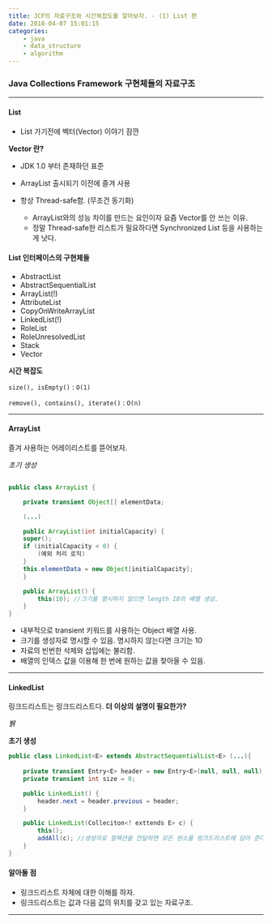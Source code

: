```yaml
---
title: JCF의 자료구조와 시간복잡도를 알아보자. - (1) List 편
date: 2018-04-07 15:01:15
categories:
    - java
    - data_structure
    - algorithm
---
```


### Java Collections Framework 구현체들의 자료구조
---

#### List

* List 가기전에 벡터(Vector) 이야기 잠깐

**Vector 란?**

* JDK 1.0 부터 존재하던 표준
* ArrayList 출시되기 이전에 즐겨 사용
* 항상 Thread-safe함. (무조건 동기화)

    * ArrayList와의 성능 차이를 만드는 요인이자 요즘 Vector를 안 쓰는 이유.
    * 정말 Thread-safe한 리스트가 필요하다면 Synchronized List 등을 사용하는게 낫다. 


#### List 인터페이스의 구현체들

* AbstractList
* AbstractSequentialList
* ArrayList(!)
* AttributeList
* CopyOnWriteArrayList
* LinkedList(!)
* RoleList
* RoleUnresolvedList
* Stack
* Vector 

**시간 복잡도**

`size(), isEmpty()` : `O(1)`

`remove(), contains(), iterate()` : `O(n)`

---

#### ArrayList

즐겨 사용하는 어레이리스트를 뜯어보자. 

*초기 생성*

```java

public class ArrayList {

    private transient Object[] elementData;

    (...)

    public ArrayList(int initialCapacity) {
    super();
    if (initialCapacity < 0) {
        (예외 처리 로직)
    }
    this.elementData = new Object[initialCapacity];
    }

    public ArrayList() {
        this(10); //크기를 명시하지 않으면 length 10의 배열 생성.
    }
}
```

* 내부적으로 transient 키워드를 사용하는 Object 배열 사용.
* 크기를 생성자로 명시할 수 있음. 명시하지 않는다면 크기는 10
* 자료의 빈번한 삭제와 삽입에는 불리함.
* 배열의 인덱스 값을 이용해 한 번에 원하는 값을 찾아올 수 있음. 

---

#### LinkedList

링크드리스트는 링크드리스트다. **더 이상의 설명이 필요한가?**

*뷁*

**초기 생성**

```java
public class LinkedList<E> extends AbstractSequentialList<E> (...){
    
    private transient Entry<E> header = new Entry<E>(null, null, null);
    private transient int size = 0;

    public LinkedList() {
        header.next = header.previous = header;
    }

    public LinkedList(Colleciton<? exttends E> c) {
        this();
        addAll(c); //생성자로 컬렉션을 전달하면 모든 원소를 링크드리스트에 담아 준다.
    }
}
```

#### 알아둘 점

* 링크드리스트 자체에 대한 이해를 하자. 
* 링크드리스트는 값과 다음 값의 위치를 갖고 있는 자료구조. 

--- 






